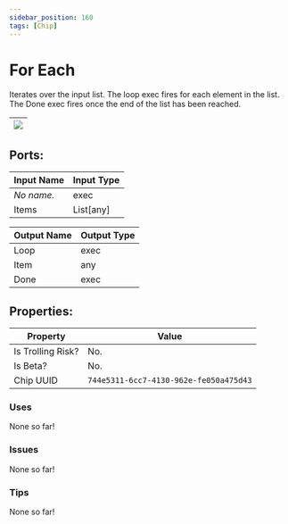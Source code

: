 ```yaml
---
sidebar_position: 160
tags: [Chip]
---
```


# For Each


Iterates over the input list. The loop exec fires for each element in the list. The Done exec fires once the end of the list has been reached.

| ![](https://images-ext-2.discordapp.net/external/MPmIaQzlEPmgGWlgi-WxBBXt0Bjv_zWPkg1y1f_sy3s/https/www.recroomcircuits.com/image/circuit/absolute-value?width=206&height=108) |
|-----|

## Ports:

| Input Name | Input Type |
|-----------|-----------|
| *No name.* | exec |
| Items | List[any] |

| Output Name | Output Type |
|-----------|-----------|
| Loop | exec |
| Item | any |
| Done | exec |

## Properties:

| Property  | Value |
|-------------------|-----------|
| Is Trolling Risk? | No. |
| Is Beta? | No. |
| Chip UUID | `744e5311-6cc7-4130-962e-fe050a475d43` |

### Uses
None so far!

### Issues
None so far!

### Tips
None so far!
